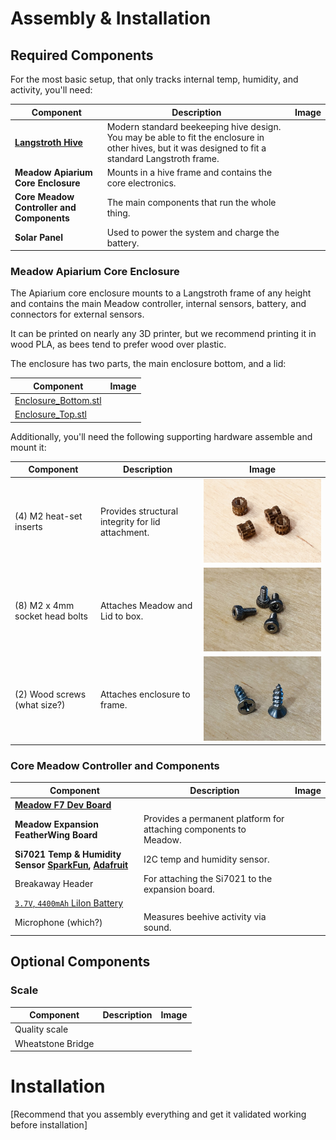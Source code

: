 # Assembly & Installation

## Required Components

For the most basic setup, that only tracks internal temp, humidity, and activity, you'll need:

| Component | Description | Image |
|-----------|-------------|-------|
| **[Langstroth Hive](https://en.wikipedia.org/wiki/Langstroth_hive)** | Modern standard beekeeping hive design. You may be able to fit the enclosure in other hives, but it was designed to fit a standard Langstroth frame. | |
| **Meadow Apiarium Core Enclosure** | Mounts in a hive frame and contains the core electronics. | |
| **Core Meadow Controller and Components** | The main components that run the whole thing. | |
| **Solar Panel** | Used to power the system and charge the battery. | |

### Meadow Apiarium Core Enclosure

The Apiarium core enclosure mounts to a Langstroth frame of any height and contains the main Meadow controller, internal sensors, battery, and connectors for external sensors.

It can be printed on nearly any 3D printer, but we recommend printing it in wood PLA, as bees tend to prefer wood over plastic.

The enclosure has two parts, the main enclosure bottom, and a lid:

| Component | Image |
|-----------|-------|
| [Enclosure_Bottom.stl](/Design/Industrial_Design/Printable_Parts/Enclosure_Bottom.stl) | |
| [Enclosure_Top.stl](/Design/Industrial_Design/Printable_Parts/Enclosure_Top.stl) | |

Additionally, you'll need the following supporting hardware assemble and mount it:

| Component | Description | Image |
|-----------|-------------|-------|
| (4) M2 heat-set inserts | Provides structural integrity for lid attachment. | ![](Photos/M2_Heat-Set_Inserts_small.jpg) |
| (8) M2 x 4mm socket head bolts | Attaches Meadow and Lid to box. | ![](Photos/M2x4mm_Socket_Screws_small.jpg) |
| (2) Wood screws (what size?) | Attaches enclosure to frame. | ![](Photos/Wood_Screws_small.jpg) |

### Core Meadow Controller and Components

| Component | Description | Image |
|-----------|-------------|-------|
| **[Meadow F7 Dev Board](https://store.wildernesslabs.co/collections/frontpage/products/meadow-f7)** | | |
| **Meadow Expansion FeatherWing Board** | Provides a permanent platform for attaching components to Meadow. | |
| **Si7021 Temp & Humidity Sensor [SparkFun](https://www.sparkfun.com/products/13763), [Adafruit](https://www.adafruit.com/product/3251)** | I2C temp and humidity sensor. | |
| Breakaway Header | For attaching the Si7021 to the expansion board. | |
| [`3.7V`, `4400mAh` LiIon Battery](https://www.adafruit.com/product/354) | |
| Microphone (which?) | Measures beehive activity via sound. | |


## Optional Components

### Scale

| Component | Description | Image |
|-----------|-------------|-------|
| Quality scale | | |
| Wheatstone Bridge | | |

# Installation

[Recommend that you assembly everything and get it validated working before installation]
